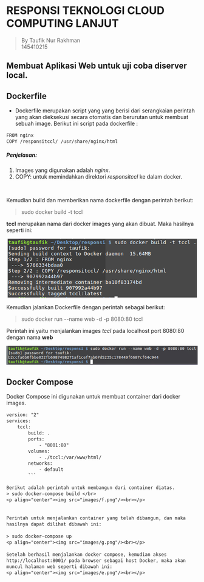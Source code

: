# RESPONSI TEKNOLOGI CLOUD COMPUTING LANJUT
> By Taufik Nur Rakhman <br>
> 145410215

## Membuat Aplikasi Web untuk uji coba diserver local.

## Dockerfile
* Dockerfile merupakan script yang yang berisi dari serangkaian perintah yang akan dieksekusi secara otomatis dan berurutan untuk membuat sebuah image. Berikut ini script pada dockerfile :

```
FROM nginx
COPY /responsitccl/ /usr/share/nginx/html

```
##### Penjelasan:

1. Images yang digunakan adalah *nginx*.
2. COPY: untuk memindahkan direktori *responsitccl* ke dalam docker.
</br>

Kemudian build dan memberikan nama dockerfile dengan perintah berikut:
> sudo docker build -t tccl </br>

 **tccl** merupakan nama dari docker images yang akan dibuat. Maka hasilnya seperti ini:

<p align="center"><img src="images/b.png"/><br></p>


Kemudian jalankan Dockerfile dengan perintah sebagai berikut:
> sudo docker run --name web -d -p 8080:80 tccl

Perintah ini yaitu menjalankan images *tccl* pada localhost port 8080:80 dengan nama **web**
</br>
<p align="center"><img src="images/c.png"/><br></p>


## Docker Compose
Docker Compose ini digunakan untuk membuat container dari docker images.
```
version: "2"
services:
    tccl:
        build: .
        ports:
            - "8001:80"
        volumes:
            - ./tccl:/var/www/html/
        networks:
            - default
        ```

Berikut adalah perintah untuk membangun dari container diatas.
> sudo docker-compose build </br>
<p align="center"><img src="images/f.png"/><br></p>


Perintah untuk menjalankan container yang telah dibangun, dan maka hasilnya dapat dilihat dibawah ini:

> sudo docker-compose up
<p align="center"><img src="images/g.png"/><br></p>

Setelah berhasil menjalankan docker compose, kemudian akses http://localhost:8001/ pada browser sebagai host Docker, maka akan muncul halaman web seperti dibawah ini:
<p align="center"><img src="images/e.png"/><br></p>
